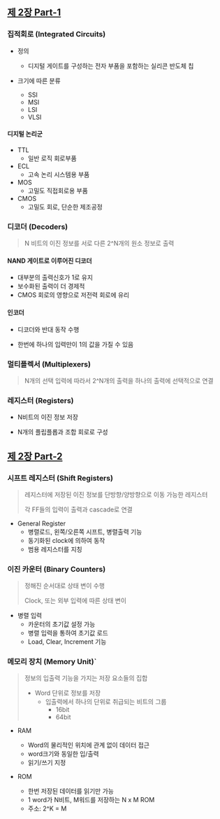 
## [제 2장 Part-1](https://www.youtube.com/watch?v=aj74NlGUAk4&list=PLc8fQ-m7b1hCHTT7VH2oo0Ng7Et096dYc&index=4)

### 집적회로 (Integrated Circuits)

- 정의
  - 디지털 게이트를 구성하는 전자 부품을 포함하는 실리콘 반도체 칩

- 크기에 따른 분류
  - SSI
  - MSI
  - LSI
  - VLSI


#### 디지털 논리군

* TTL
  * 일반 로직 회로부품
* ECL
  * 고속 논리 시스템용 부품
* MOS
  * 고밀도 직접회로용 부품
* CMOS
  * 고밀도 회로, 단순한 제조공정

### 디코더 (Decoders)

>  N 비트의 이진 정보를 서로 다른 2^N개의 원소 정보로 출력



#### NAND 게이트로 이루어진 디코더

* 대부분의 출력신호가 1로 유지
* 보수화된 출력이 더 경제적
* CMOS 회로의 영향으로 저전력 회로에 유리

#### 인코더

* 디코더와 반대 동작 수행

* 한번에 하나의 입력만이 1의 값을 가질 수 있음

  

### 멀티플렉서 (Multiplexers)

> N개의 선택 입력에 따라서 2^N개의 출력을 하나의 출력에 선택적으로 연결



### 레지스터 (Registers)

- N비트의 이진 정보 저장

- N개의 플립플롭과 조합 회로로 구성

  

## [제 2장 Part-2](https://www.youtube.com/watch?v=7VPjQMeiHg0&list=PLc8fQ-m7b1hCHTT7VH2oo0Ng7Et096dYc&index=5)

### 시프트 레지스터 (Shift Registers)

> 레지스터에 저장된 이진 정보를 단방향/양방향으로 이동 가능한 레지스터
>
> 각 FF들의 입력이 출력과 cascade로 연결

* General Register
  * 병렬로드, 왼쪽/오른쪽 시프트, 병렬출력 기능
  * 동기화된 clock에 의하여 동작
  * 범용 레지스터를 지칭



### 이진 카운터 (Binary Counters)

> 정해진 순서대로 상태 변이 수행
>
> Clock, 또는 외부 입력에 따른 상태 변이

* 병렬 입력
  * 카운터의 초기값 설정 가능
  * 병렬 입력을 통하여 초기값 로드
  * Load, Clear, Increment  기능



### 메모리 장치 (Memory Unit)`

> 정보의 입출력 기능을 가지는 저장 요소들의 집합
>
> * Word 단위로 정보를 저장
>   * 입출력에서 하나의 단위로 취급되는 비트의 그룹
>     * 16bit
>     * 64bit

* RAM
  * Word의 물리적인 위치에 관계 없이 데이터 접근
  * word크기와 동일한 입/출력
  * 읽기/쓰기 지정

* ROM
  * 한번 저장된 데이터를 읽기만 가능
  * 1 word가 N비트, M워드를 저장하는 N x M ROM
  * 주소: 2^K = M